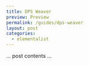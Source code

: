 ```yaml
---
title: DPS Weaver
preview: Preview
permalink: /guides/dps-weaver
layout: post
categories:
  - elementalist
---
```


… post contents …